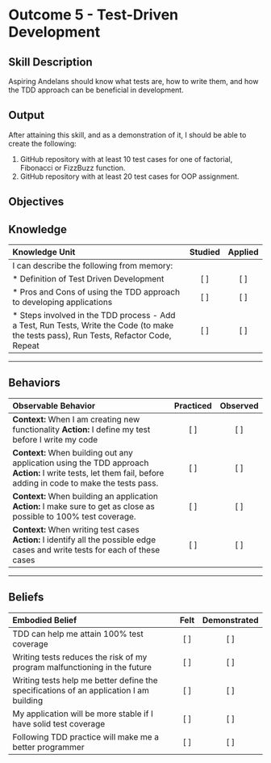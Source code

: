 # Outcome 5 - Test-Driven Development

**Skill Description**
----------
Aspiring Andelans should know what tests are, how to write them, and how the TDD approach can be beneficial in development.


**Output**
----------
After attaining this skill, and as a demonstration of it, I should be able to create the following:

1. GitHub repository with at least 10 test cases for one of factorial, Fibonacci or FizzBuzz function.
2. GitHub repository with at least 20 test cases for OOP assignment.


**Objectives**
----------

## **Knowledge**


| Knowledge Unit   |      Studied      | Applied |
|:-------------|:------------------:|:--------:|
| I can describe the following from memory: | | |
| * Definition of Test Driven Development | [ ] | [ ]  |
| * Pros and Cons of using the TDD approach to developing applications |   [ ]   |   [ ] |
| * Steps involved in the TDD process - Add a Test, Run Tests, Write the Code (to make the tests pass), Run Tests, Refactor Code, Repeat | [ ] |    [ ] |


----------


## **Behaviors**


| Observable Behavior   |      Practiced      | Observed |
|:-------------|:------------------:|:--------:|
| **Context:** When I am creating new functionality **Action:** I define my test before I write my code | [ ] | [ ]  |
| **Context:** When building out any application using the TDD approach **Action:** I write tests, let them fail, before adding in code to make the tests pass. |   [ ]   |   [ ] |
| **Context:** When building an application **Action:** I make sure to get as close as possible to 100% test coverage. | [ ] |    [ ] |
| **Context:** When writing test cases **Action:** I identify all the possible edge cases and write tests for each of these cases | [ ] |    [ ] |

----------


## **Beliefs**


| Embodied Belief   |      Felt      | Demonstrated |
|:-------------|:------------------:|:--------:|
| TDD can help me attain 100% test coverage | [ ] | [ ] |
| Writing tests reduces the risk of my program malfunctioning in the future | [ ] | [ ] |
| Writing tests help me better define the specifications of an application I am building | [ ] | [ ] |
| My application will be more stable if I have solid test coverage | [ ] | [ ] |
| Following TDD practice will make me a better programmer | [ ] | [ ] |
